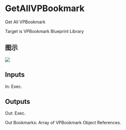 # GetAllVPBookmark

Get All VPBookmark

Target is VPBookmark Blueprint Library

## 图示

![]($-20221218-18120209.png)

## Inputs

In: Exec.  

## Outputs

Out: Exec.

Out Bookmarks: Array of VPBookmark Object References.

